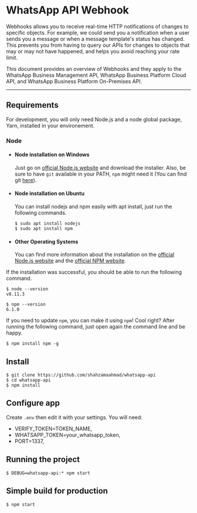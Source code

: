 # WhatsApp API Webhook

Webhooks allows you to receive real-time HTTP notifications of changes to specific objects. For example, we could send you a notification when a user sends you a message or when a message template's status has changed. This prevents you from having to query our APIs for changes to objects that may or may not have happened, and helps you avoid reaching your rate limit.

This document provides an overview of Webhooks and they apply to the WhatsApp Business Management API, WhatsApp Business Platform Cloud API, and WhatsApp Business Platform On-Premises API.

---

## Requirements

For development, you will only need Node.js and a node global package, Yarn, installed in your environement.

### Node

- #### Node installation on Windows

  Just go on [official Node.js website](https://nodejs.org/) and download the installer.
  Also, be sure to have `git` available in your PATH, `npm` might need it (You can find git [here](https://git-scm.com/)).

- #### Node installation on Ubuntu

  You can install nodejs and npm easily with apt install, just run the following commands.

      $ sudo apt install nodejs
      $ sudo apt install npm

- #### Other Operating Systems
  You can find more information about the installation on the [official Node.js website](https://nodejs.org/) and the [official NPM website](https://npmjs.org/).

If the installation was successful, you should be able to run the following command.

    $ node --version
    v8.11.3

    $ npm --version
    6.1.0

If you need to update `npm`, you can make it using `npm`! Cool right? After running the following command, just open again the command line and be happy.

    $ npm install npm -g

## Install

    $ git clone https://github.com/shahzamaahmad/whatsapp-api
    $ cd whatsapp-api
    $ npm install

## Configure app

Create `.env` then edit it with your settings. You will need:

- VERIFY_TOKEN=TOKEN_NAME,
- WHATSAPP_TOKEN=your_whatsapp_token,
- PORT=1337,

## Running the project

    $ DEBUG=whatsapp-api:* npm start

## Simple build for production

    $ npm start
